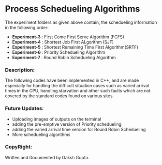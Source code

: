 # Process Schedueling Algorithms

The experiment folders as given above contain, the schedueling information in the following order:

- __Experiment-3__ : First Come First Serve Algorithm (FCFS)
- __Experiment-4__ : Shortest Job First ALgorithm (SJF)
- __Experiment-5__ : Shortest Remaining Time First Algorithm(SRTF)
- __Experiment-6__ : Priority Schedueling Algorithm
- __Experiment-7__ : Round Robin Schedueling Algorithm

### Description: 

The following codes have been implemented in C++, and are made especially for handling the difficult situation cases such as varied arrival times in the CPU, handling starvation and other such faults which are not covered by the standard codes found on various sites.

### Future Updates:

- Uploading images of outputs on the terminal
- adding the pre-emptive version of Priority schedueling
- adding the varied arrival time version for Round Robin Schedueling
- More schedueling algorithms

### CopyRight:

Written and Documented by Daksh Gupta.
